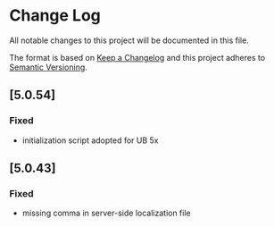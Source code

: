 # Change Log
All notable changes to this project will be documented in this file.

The format is based on [Keep a Changelog](http://keepachangelog.com/)
and this project adheres to [Semantic Versioning](http://semver.org/).

## [5.0.54]
### Fixed
 - initialization script adopted for UB 5x

## [5.0.43]
### Fixed
 - missing comma in server-side localization file

